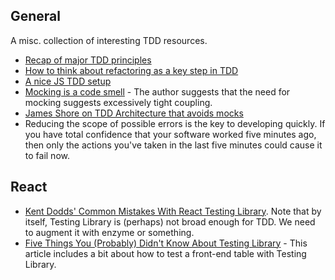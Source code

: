 ## General

A misc. collection of interesting TDD resources.
- [Recap of major TDD principles](https://integralpath.blogs.com/thinkingoutloud/2005/09/principles_of_t.html)
- [How to think about refactoring as a key step in TDD](https://www.planetgeek.ch/2011/08/23/refactoring-in-test-driven-development/)  
- [A nice JS TDD setup](https://medium.com/p/55f59358253f)
- [Mocking is a code smell](https://medium.com/javascript-scene/mocking-is-a-code-smell-944a70c90a6a) -
  The author suggests that the need for mocking suggests excessively tight coupling.
- [James Shore on TDD Architecture that avoids mocks](https://www.jamesshore.com/v2/blog/2018/testing-without-mocks)
- Reducing the scope of possible errors is the key to developing quickly. If you have total confidence that your software worked five minutes ago, then only the actions you've taken in the last five minutes could cause it to fail now. 

## React

- [Kent Dodds' Common Mistakes With React Testing Library](https://kentcdodds.com/blog/common-mistakes-with-react-testing-library).  Note that by itself,
  Testing Library is (perhaps) not broad enough for TDD.  We need to augment it with enzyme or something.
- [Five Things You (Probably) Didn't Know About Testing Library](https://www.polvara.me/posts/five-things-you-didnt-know-about-testing-library/) -
  This article includes a bit about how to test a front-end table with Testing Library.
